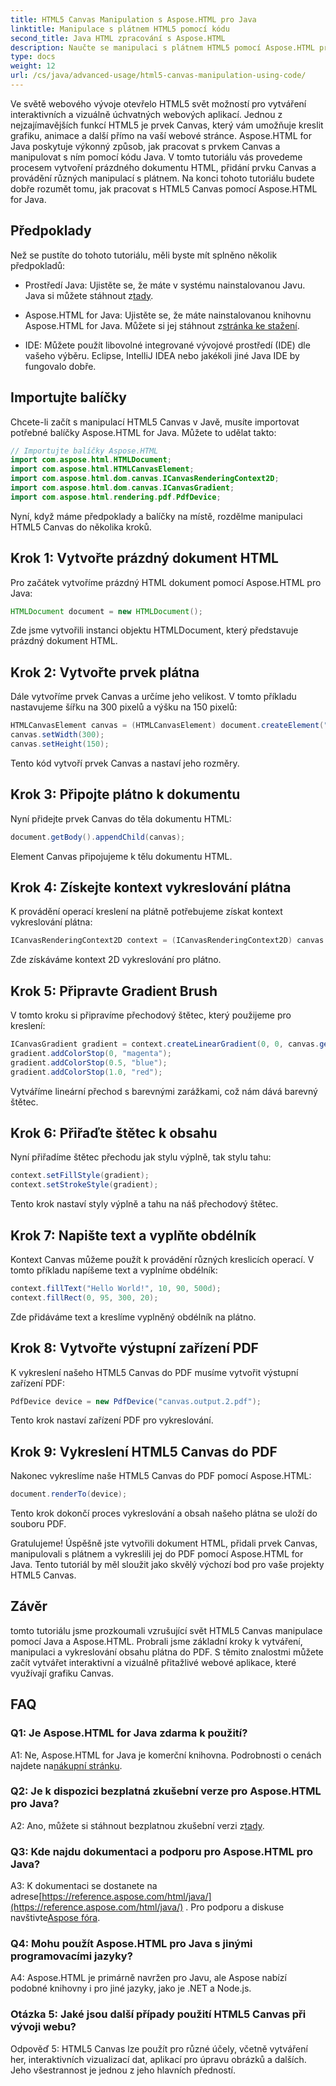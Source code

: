 ```yaml
---
title: HTML5 Canvas Manipulation s Aspose.HTML pro Java
linktitle: Manipulace s plátnem HTML5 pomocí kódu
second_title: Java HTML zpracování s Aspose.HTML
description: Naučte se manipulaci s plátnem HTML5 pomocí Aspose.HTML pro Java. Vytvářejte interaktivní grafiku s průvodcem krok za krokem.
type: docs
weight: 12
url: /cs/java/advanced-usage/html5-canvas-manipulation-using-code/
---
```

Ve světě webového vývoje otevřelo HTML5 svět možností pro vytváření interaktivních a vizuálně úchvatných webových aplikací. Jednou z nejzajímavějších funkcí HTML5 je prvek Canvas, který vám umožňuje kreslit grafiku, animace a další přímo na vaší webové stránce. Aspose.HTML for Java poskytuje výkonný způsob, jak pracovat s prvkem Canvas a manipulovat s ním pomocí kódu Java. V tomto tutoriálu vás provedeme procesem vytvoření prázdného dokumentu HTML, přidání prvku Canvas a provádění různých manipulací s plátnem. Na konci tohoto tutoriálu budete dobře rozumět tomu, jak pracovat s HTML5 Canvas pomocí Aspose.HTML for Java.

## Předpoklady

Než se pustíte do tohoto tutoriálu, měli byste mít splněno několik předpokladů:

-  Prostředí Java: Ujistěte se, že máte v systému nainstalovanou Javu. Java si můžete stáhnout z[tady](https://www.java.com/download/).

-  Aspose.HTML for Java: Ujistěte se, že máte nainstalovanou knihovnu Aspose.HTML for Java. Můžete si jej stáhnout z[stránka ke stažení](https://releases.aspose.com/html/java/).

- IDE: Můžete použít libovolné integrované vývojové prostředí (IDE) dle vašeho výběru. Eclipse, IntelliJ IDEA nebo jakékoli jiné Java IDE by fungovalo dobře.

## Importujte balíčky

Chcete-li začít s manipulací HTML5 Canvas v Javě, musíte importovat potřebné balíčky Aspose.HTML for Java. Můžete to udělat takto:

```java
// Importujte balíčky Aspose.HTML
import com.aspose.html.HTMLDocument;
import com.aspose.html.HTMLCanvasElement;
import com.aspose.html.dom.canvas.ICanvasRenderingContext2D;
import com.aspose.html.dom.canvas.ICanvasGradient;
import com.aspose.html.rendering.pdf.PdfDevice;
```

Nyní, když máme předpoklady a balíčky na místě, rozdělme manipulaci HTML5 Canvas do několika kroků.

## Krok 1: Vytvořte prázdný dokument HTML

Pro začátek vytvoříme prázdný HTML dokument pomocí Aspose.HTML pro Java:

```java
HTMLDocument document = new HTMLDocument();
```

Zde jsme vytvořili instanci objektu HTMLDocument, který představuje prázdný dokument HTML.

## Krok 2: Vytvořte prvek plátna

Dále vytvoříme prvek Canvas a určíme jeho velikost. V tomto příkladu nastavujeme šířku na 300 pixelů a výšku na 150 pixelů:

```java
HTMLCanvasElement canvas = (HTMLCanvasElement) document.createElement("canvas");
canvas.setWidth(300);
canvas.setHeight(150);
```

Tento kód vytvoří prvek Canvas a nastaví jeho rozměry.

## Krok 3: Připojte plátno k dokumentu

Nyní přidejte prvek Canvas do těla dokumentu HTML:

```java
document.getBody().appendChild(canvas);
```

Element Canvas připojujeme k tělu dokumentu HTML.

## Krok 4: Získejte kontext vykreslování plátna

K provádění operací kreslení na plátně potřebujeme získat kontext vykreslování plátna:

```java
ICanvasRenderingContext2D context = (ICanvasRenderingContext2D) canvas.getContext("2d");
```

Zde získáváme kontext 2D vykreslování pro plátno.

## Krok 5: Připravte Gradient Brush

V tomto kroku si připravíme přechodový štětec, který použijeme pro kreslení:

```java
ICanvasGradient gradient = context.createLinearGradient(0, 0, canvas.getWidth(), 0);
gradient.addColorStop(0, "magenta");
gradient.addColorStop(0.5, "blue");
gradient.addColorStop(1.0, "red");
```

Vytváříme lineární přechod s barevnými zarážkami, což nám dává barevný štětec.

## Krok 6: Přiřaďte štětec k obsahu

Nyní přiřadíme štětec přechodu jak stylu výplně, tak stylu tahu:

```java
context.setFillStyle(gradient);
context.setStrokeStyle(gradient);
```

Tento krok nastaví styly výplně a tahu na náš přechodový štětec.

## Krok 7: Napište text a vyplňte obdélník

Kontext Canvas můžeme použít k provádění různých kreslicích operací. V tomto příkladu napíšeme text a vyplníme obdélník:

```java
context.fillText("Hello World!", 10, 90, 500d);
context.fillRect(0, 95, 300, 20);
```

Zde přidáváme text a kreslíme vyplněný obdélník na plátno.

## Krok 8: Vytvořte výstupní zařízení PDF

K vykreslení našeho HTML5 Canvas do PDF musíme vytvořit výstupní zařízení PDF:

```java
PdfDevice device = new PdfDevice("canvas.output.2.pdf");
```

Tento krok nastaví zařízení PDF pro vykreslování.

## Krok 9: Vykreslení HTML5 Canvas do PDF

Nakonec vykreslíme naše HTML5 Canvas do PDF pomocí Aspose.HTML:

```java
document.renderTo(device);
```

Tento krok dokončí proces vykreslování a obsah našeho plátna se uloží do souboru PDF.

Gratulujeme! Úspěšně jste vytvořili dokument HTML, přidali prvek Canvas, manipulovali s plátnem a vykreslili jej do PDF pomocí Aspose.HTML for Java. Tento tutoriál by měl sloužit jako skvělý výchozí bod pro vaše projekty HTML5 Canvas.

## Závěr

tomto tutoriálu jsme prozkoumali vzrušující svět HTML5 Canvas manipulace pomocí Java a Aspose.HTML. Probrali jsme základní kroky k vytváření, manipulaci a vykreslování obsahu plátna do PDF. S těmito znalostmi můžete začít vytvářet interaktivní a vizuálně přitažlivé webové aplikace, které využívají grafiku Canvas.

## FAQ

### Q1: Je Aspose.HTML for Java zdarma k použití?

 A1: Ne, Aspose.HTML for Java je komerční knihovna. Podrobnosti o cenách najdete na[nákupní stránku](https://purchase.aspose.com/buy).

### Q2: Je k dispozici bezplatná zkušební verze pro Aspose.HTML pro Java?

 A2: Ano, můžete si stáhnout bezplatnou zkušební verzi z[tady](https://releases.aspose.com/).

### Q3: Kde najdu dokumentaci a podporu pro Aspose.HTML pro Java?

 A3: K dokumentaci se dostanete na adrese[https://reference.aspose.com/html/java/](https://reference.aspose.com/html/java/) . Pro podporu a diskuse navštivte[Aspose fóra](https://forum.aspose.com/).

### Q4: Mohu použít Aspose.HTML pro Java s jinými programovacími jazyky?

A4: Aspose.HTML je primárně navržen pro Javu, ale Aspose nabízí podobné knihovny i pro jiné jazyky, jako je .NET a Node.js.

### Otázka 5: Jaké jsou další případy použití HTML5 Canvas při vývoji webu?

Odpověď 5: HTML5 Canvas lze použít pro různé účely, včetně vytváření her, interaktivních vizualizací dat, aplikací pro úpravu obrázků a dalších. Jeho všestrannost je jednou z jeho hlavních předností.